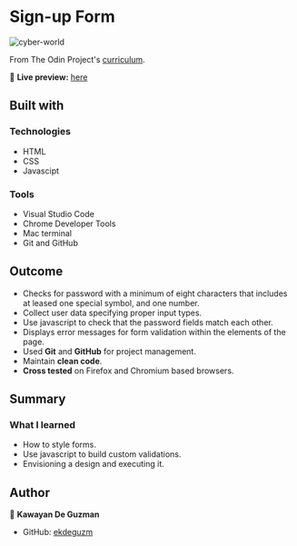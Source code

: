 # Sign-up Form

![cyber-world](https://user-images.githubusercontent.com/35510088/194231052-3087d055-ae65-48d9-b1e9-4abd27997aa1.gif)

From The Odin Project's [curriculum](https://www.theodinproject.com/lessons/node-path-intermediate-html-and-css-sign-up-form).

🔗 **Live preview:** [here](https://ekdeguzm.github.io/sign_up_form/)

## Built with

### Technologies

* HTML
* CSS
* Javascipt

### Tools

* Visual Studio Code
* Chrome Developer Tools
* Mac terminal
* Git and GitHub

## Outcome

* Checks for password with a minimum of eight characters that includes at leased one special symbol, and one number.
* Collect user data specifying proper input types.
* Use javascript to check that the password fields match each other.
* Displays error messages for form validation within the elements of the page.
* Used **Git** and **GitHub** for project management.
* Maintain **clean code**.
* **Cross tested** on Firefox and Chromium based browsers.

## Summary

### What I learned

* How to style forms.
* Use javascript to build custom validations.
* Envisioning a design and executing it.

## Author

👤 **Kawayan De Guzman**
* GitHub: [ekdeguzm](https://github.com/ekdeguzm)
